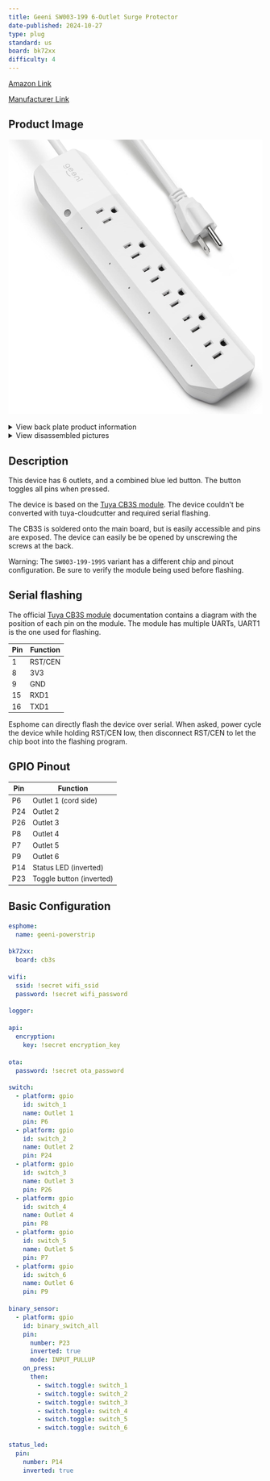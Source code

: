 ```yaml
---
title: Geeni SW003-199 6-Outlet Surge Protector
date-published: 2024-10-27
type: plug
standard: us
board: bk72xx
difficulty: 4
---
```


[Amazon Link](https://www.amazon.com/dp/B07DB3W915)

[Manufacturer Link](https://mygeeni.com/collections/surge-protectors/products/geeni-gn-sw003-199-surge-smart-protector-white?variant=21552685711439)

## Product Image

![Geeni 6-Outlet Surge Protector](image.jpg)

<details>
  <summary>View back plate product information</summary>

![Back](back.jpg)

</details>

<details>
  <summary>View disassembled pictures</summary>

![Opened](opened.jpg)
![CB3S](cb3s.jpg)

</details>

## Description

This device has 6 outlets, and a combined blue led button. The button toggles all pins when pressed.

The device is based on the [Tuya CB3S module](https://developer.tuya.com/en/docs/iot/cb3s?id=Kai94mec0s076). The device couldn't be converted with tuya-cloudcutter and required serial flashing.

The CB3S is soldered onto the main board, but is easily accessible and pins are exposed. The device can easily be be opened by unscrewing the screws at the back.

Warning: The `SW003-199-199S` variant has a different chip and pinout configuration. Be sure to verify the module being used before flashing.

## Serial flashing

The official [Tuya CB3S module](https://developer.tuya.com/en/docs/iot/cb3s?id=Kai94mec0s076) documentation contains a diagram with the position of each pin on the module. The module has multiple UARTs, UART1 is the one used for flashing.

| Pin | Function |
| --- | -------- |
| 1   | RST/CEN  |
| 8   | 3V3      |
| 9   | GND      |
| 15  | RXD1     |
| 16  | TXD1     |

Esphome can directly flash the device over serial. When asked, power cycle the device while holding RST/CEN low, then disconnect RST/CEN to let the chip boot into the flashing program.

## GPIO Pinout

| Pin | Function                 |
| --- | ------------------------ |
| P6  | Outlet 1 (cord side)     |
| P24 | Outlet 2                 |
| P26 | Outlet 3                 |
| P8  | Outlet 4                 |
| P7  | Outlet 5                 |
| P9  | Outlet 6                 |
| P14 | Status LED (inverted)    |
| P23 | Toggle button (inverted) |

## Basic Configuration

```yaml
esphome:
  name: geeni-powerstrip

bk72xx:
  board: cb3s

wifi:
  ssid: !secret wifi_ssid
  password: !secret wifi_password

logger:

api:
  encryption:
    key: !secret encryption_key

ota:
  password: !secret ota_password

switch:
  - platform: gpio
    id: switch_1
    name: Outlet 1
    pin: P6
  - platform: gpio
    id: switch_2
    name: Outlet 2
    pin: P24
  - platform: gpio
    id: switch_3
    name: Outlet 3
    pin: P26
  - platform: gpio
    id: switch_4
    name: Outlet 4
    pin: P8
  - platform: gpio
    id: switch_5
    name: Outlet 5
    pin: P7
  - platform: gpio
    id: switch_6
    name: Outlet 6
    pin: P9

binary_sensor:
  - platform: gpio
    id: binary_switch_all
    pin:
      number: P23
      inverted: true
      mode: INPUT_PULLUP
    on_press:
      then:
        - switch.toggle: switch_1
        - switch.toggle: switch_2
        - switch.toggle: switch_3
        - switch.toggle: switch_4
        - switch.toggle: switch_5
        - switch.toggle: switch_6

status_led:
  pin:
    number: P14
    inverted: true
```
